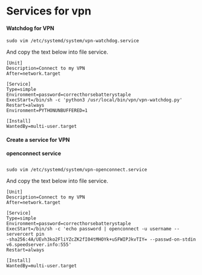 # **Services for vpn**
#### Watchdog for VPN
```shell script
sudo vim /etc/systemd/system/vpn-watchdog.service
```

And copy the text below into file service.

```shell script
[Unit]
Description=Connect to my VPN
After=network.target

[Service]
Type=simple
Environment=password=correcthorsebatterystaple
ExecStart=/bin/sh -c 'python3 /usr/local/bin/vpn/vpn-watchdog.py'
Restart=always
Environment=PYTHONUNBUFFERED=1

[Install]
WantedBy=multi-user.target

```
#### Create a service for VPN
**openconnect service**
```shell script

sudo vim /etc/systemd/system/vpn-openconnect.service
```

And copy the text below into file service.

```shell script
[Unit]
Description=Connect to my VPN
After=network.target

[Service]
Type=simple
Environment=password=correcthorsebatterystaple
ExecStart=/bin/sh -c 'echo password | openconnect -u username --servercert pin
-sha256:4A/UEvh3ko2FliYZcZK2fI04tMHOYk+uSFWIPJkvTIY= --passwd-on-stdin v6.speedserver.info:555'
Restart=always

[Install]
WantedBy=multi-user.target

```
